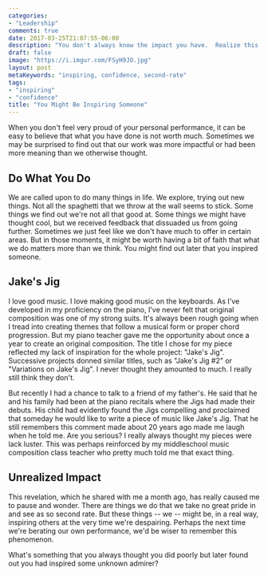 ```yaml
---
categories:
- "Leadership"
comments: true
date: 2017-03-25T21:07:55-06:00
description: "You don't always know the impact you have.  Realize this, and have faith to keep going."
draft: false
image: "https://i.imgur.com/FSyH9JO.jpg"
layout: post
metaKeywords: "inspiring, confidence, second-rate"
tags:
- "inspiring"
- "confidence"
title: "You Might Be Inspiring Someone"
---
```


When you don't feel very proud of your personal performance, it can be easy to believe that what you have done is not worth much.  Sometimes we may be surprised to find out that our work was more impactful or had been more meaning than we otherwise thought.

<!--more-->

## Do What You Do

We are called upon to do many things in life.  We explore, trying out new things.  Not all the spaghetti that we throw at the wall seems to stick.  Some things we find out we're not all that good at.  Some things we might have thought cool, but we received feedback that dissuaded us from going further.  Sometimes we just feel like we don't have much to offer in certain areas.  But in those moments, it might be worth having a bit of faith that what we do matters more than we think.  You might find out later that you inspired someone.

## Jake's Jig

I love good music.  I love making good music on the keyboards.  As I've developed in my proficiency on the piano, I've never felt that original composition was one of my strong suits.  It's always been rough going when I tread into creating themes that follow a musical form or proper chord progression.  But my piano teacher gave me the opportunity about once a year to create an original composition.  The title I chose for my piece reflected my lack of inspiration for the whole project: "Jake's Jig".  Successive projects donned similar titles, such as "Jake's Jig #2" or "Variations on Jake's Jig".  I never thought they amounted to much.  I really still think they don't.

But recently I had a chance to talk to a friend of my father's.  He said that he and his family had been at the piano recitals where the Jigs had made their debuts.  His child had evidently found the Jigs compelling and proclaimed that someday he would like to write a piece of music like Jake's Jig.  That he still remembers this comment made about 20 years ago made me laugh when he told me.  Are you serious?  I really always thought my pieces were lack luster.  This was perhaps reinforced by my middleschool music composition class teacher who pretty much told me that exact thing.

## Unrealized Impact 

This revelation, which he shared with me a month ago, has really caused me to pause and wonder.  There are things we do that we take no great pride in and see as so second rate.  But these things -- we -- might be, in a real way, inspiring others at the very time we're despairing.  Perhaps the next time we're berating our own performance, we'd be wiser to remember this phenomenon.

What's something that you always thought you did poorly but later found out you had inspired some unknown admirer?
